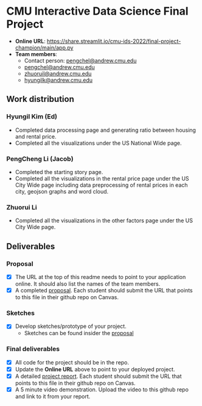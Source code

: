 # CMU Interactive Data Science Final Project

* **Online URL**: https://share.streamlit.io/cmu-ids-2022/final-project-champion/main/app.py
* **Team members**:
  * Contact person: pengchel@andrew.cmu.edu
  * pengchel@andrew.cmu.edu
  * zhuoruil@andrew.cmu.edu
  * hyungilk@andrew.cmu.edu

## Work distribution

### Hyungil Kim (Ed)
* Completed data processing page and generating ratio between housing and rental price.
* Completed all the visualizations under the US National Wide page.

### PengCheng Li (Jacob)
* Completed the starting story page.
* Completed all the visualizations in the rental price page under the US City Wide page including data preprocessing of rental prices in each city, geojson graphs and word cloud.

### Zhuorui Li
* Completed all the visualizations in the other factors page under the US City Wide page.

## Deliverables

### Proposal

- [x] The URL at the top of this readme needs to point to your application online. It should also list the names of the team members.
- [x] A completed [proposal](Proposal.md). Each student should submit the URL that points to this file in their github repo on Canvas.

### Sketches

- [x] Develop sketches/prototype of your project.
	* Sketches can be found insider the [proposal](Proposal.md)

### Final deliverables

- [x] All code for the project should be in the repo.
- [x] Update the **Online URL** above to point to your deployed project.
- [x] A detailed [project report](Report.md).  Each student should submit the URL that points to this file in their github repo on Canvas.
- [x] A 5 minute video demonstration.  Upload the video to this github repo and link to it from your report.
